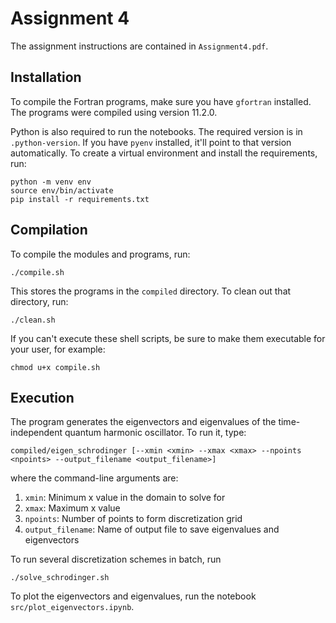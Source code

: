 # Assignment 4

The assignment instructions are contained in `Assignment4.pdf`.

## Installation

To compile the Fortran programs, make sure you have `gfortran` installed. The programs were compiled using version 11.2.0.

Python is also required to run the notebooks. The required version is in `.python-version`. If you have `pyenv`
installed, it'll point to that version automatically. To create a virtual environment and install the requirements, run:

```
python -m venv env
source env/bin/activate
pip install -r requirements.txt
```

## Compilation

To compile the modules and programs, run:

```
./compile.sh
```

This stores the programs in the `compiled` directory. To clean out that directory, run:

```
./clean.sh
```

If you can't execute these shell scripts, be sure to make them executable for your user, for example:

```
chmod u+x compile.sh
```

## Execution

The program generates the eigenvectors and eigenvalues of the time-independent quantum harmonic oscillator. To run it,
type:

```
compiled/eigen_schrodinger [--xmin <xmin> --xmax <xmax> --npoints <npoints> --output_filename <output_filename>]
```

where the command-line arguments are:

1. `xmin`: Minimum x value in the domain to solve for
2. `xmax`: Maximum x value
3. `npoints`: Number of points to form discretization grid
4. `output_filename`: Name of output file to save eigenvalues and eigenvectors

To run several discretization schemes in batch, run

```
./solve_schrodinger.sh
```

To plot the eigenvectors and eigenvalues, run the notebook `src/plot_eigenvectors.ipynb`.
